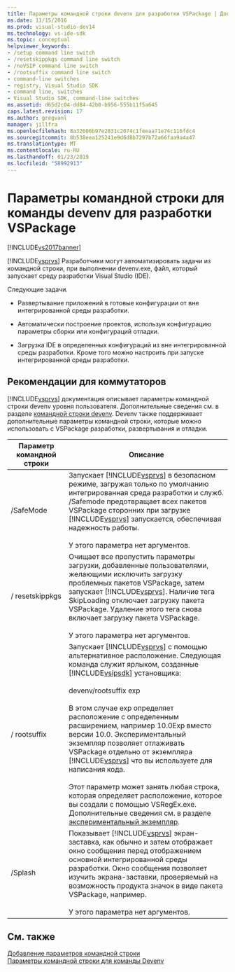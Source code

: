 ```yaml
---
title: Параметры командной строки devenv для разработки VSPackage | Документация Майкрософт
ms.date: 11/15/2016
ms.prod: visual-studio-dev14
ms.technology: vs-ide-sdk
ms.topic: conceptual
helpviewer_keywords:
- /setup command line switch
- /resetskippkgs command line switch
- /noVSIP command line switch
- /rootsuffix command line switch
- command-line switches
- registry, Visual Studio SDK
- command line, switches
- Visual Studio SDK, command-line switches
ms.assetid: d65d2c04-dd84-42b0-b956-555b11f5a645
caps.latest.revision: 17
ms.author: gregvanl
manager: jillfra
ms.openlocfilehash: 8a32606b97e2831c2074c1feeaa71e74c116fdc4
ms.sourcegitcommit: 8b538eea125241e9d6d8b7297b72a66faa9a4a47
ms.translationtype: MT
ms.contentlocale: ru-RU
ms.lasthandoff: 01/23/2019
ms.locfileid: "58992913"
---
```

# <a name="devenv-command-line-switches-for-vspackage-development"></a>Параметры командной строки для команды devenv для разработки VSPackage
[!INCLUDE[vs2017banner](../includes/vs2017banner.md)]

[!INCLUDE[vsprvs](../includes/vsprvs-md.md)] Разработчики могут автоматизировать задачи из командной строки, при выполнении devenv.exe, файл, который запускает среду разработки Visual Studio (IDE).  
  
 Следующие задачи.  
  
-   Развертывание приложений в готовые конфигурации от вне интегрированной среды разработки.  
  
-   Автоматически построение проектов, используя конфигурацию параметры сборки или конфигураций отладки.  
  
-   Загрузка IDE в определенных конфигураций из вне интегрированной среды разработки. Кроме того можно настроить при запуске интегрированной среды разработки.  
  
## <a name="guidelines-for-switches"></a>Рекомендации для коммутаторов  
 [!INCLUDE[vsprvs](../includes/vsprvs-md.md)] документация описывает параметры командной строки devenv уровня пользователя. Дополнительные сведения см. в разделе [командной строки devenv](../ide/reference/devenv-command-line-switches.md). Devenv также поддерживает дополнительные параметры командной строки, которые можно использовать с VSPackage разработки, развертывания и отладки.  
  
|Параметр командной строки|Описание|  
|--------------------------|-----------------|  
|/SafeMode|Запускает [!INCLUDE[vsprvs](../includes/vsprvs-md.md)] в безопасном режиме, загружая только по умолчанию интегрированная среда разработки и служб. /Safemode предотвращает всех пакетов VSPackage сторонних при загрузке [!INCLUDE[vsprvs](../includes/vsprvs-md.md)] запускается, обеспечивая надежность работы.<br /><br /> У этого параметра нет аргументов.|  
|/ resetskippkgs|Очищает все пропустить параметры загрузки, добавленные пользователями, желающими исключить загрузку проблемных пакетов VSPackage, затем запускает [!INCLUDE[vsprvs](../includes/vsprvs-md.md)]. Наличие тега SkipLoading отключает загрузку пакета VSPackage. Удаление этого тега снова включает загрузку пакета VSPackage.<br /><br /> У этого параметра нет аргументов.|  
|/ rootsuffix|Запускает [!INCLUDE[vsprvs](../includes/vsprvs-md.md)] с помощью альтернативное расположение. Следующая команда служит ярлыком, созданные [!INCLUDE[vsipsdk](../includes/vsipsdk-md.md)] установщика:<br /><br /> devenv/rootsuffix exp<br /><br /> В этом случае exp определяет расположение с определенным расширением, например 10.0Exp вместо версии 10.0. Экспериментальный экземпляр позволяет отлаживать VSPackage отдельно от экземпляра [!INCLUDE[vsprvs](../includes/vsprvs-md.md)] что вы используете для написания кода.<br /><br /> Этот параметр может занять любая строка, которая определяет расположение, которое вы создали с помощью VSRegEx.exe. Дополнительные сведения см. в разделе [экспериментальный экземпляр](../extensibility/the-experimental-instance.md).|  
|/Splash|Показывает [!INCLUDE[vsprvs](../includes/vsprvs-md.md)] экран-заставка, как обычно и затем отображает окно сообщения перед отображением основной интегрированной среды разработки. Окно сообщения позволяет изучить экрана-заставки, проверяемый на возможность продукта значок в виде пакета VSPackage, например.<br /><br /> У этого параметра нет аргументов.|  
  
## <a name="see-also"></a>См. также  
 [Добавление параметров командной строки](../extensibility/adding-command-line-switches.md)   
 [Параметры командной строки для команды Devenv](../ide/reference/devenv-command-line-switches.md)
